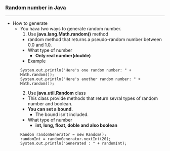 ### Random number in Java

---

- How to generate
  - You hava two ways to generate random number.
    1. Use **java.lang.Math.random()** method
      - random method that returns a pseudo-random number between 0.0 and 1.0.
      - What type of number
        - **Only real number(double)**
      - Example
      ```
      System.out.println("Here's one random number: " + Math.random());
      System.out.println("Here's another random number: " + Math.random());
      ```
    2. Use **java.util.Random** class
      - This class provide methods that return sevral types of random number and boolean.
      - **You can set a bound.**
        - The bound isn't included.
      - What type of number
        - **int, long, float, doble and also boolean**
     ```
     Random randomGenerator = new Random();
     randomInt = randomGenerator.nextInt(20);
     System.out.println("Generated : " + randomInt);
     ```
